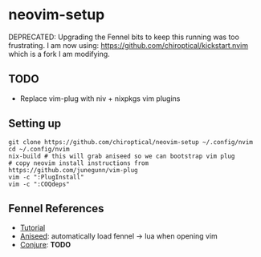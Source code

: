 # neovim-setup

DEPRECATED: Upgrading the Fennel bits to keep this running was too frustrating.
I am now using: https://github.com/chiroptical/kickstart.nvim which is a fork I am modifying.

## TODO

- Replace vim-plug with niv + nixpkgs vim plugins

## Setting up

```
git clone https://github.com/chiroptical/neovim-setup ~/.config/nvim
cd ~/.config/nvim
nix-build # this will grab aniseed so we can bootstrap vim plug
# copy neovim install instructions from https://github.com/junegunn/vim-plug
vim -c ":PlugInstall"
vim -c ":COQdeps"
```

## Fennel References

- [Tutorial](https://fennel-lang.org/tutorial)
- [Aniseed](https://github.com/Olical/aniseed): automatically load fennel -> lua when opening vim
- [Conjure](https://github.com/Olical/conjure): **TODO**
